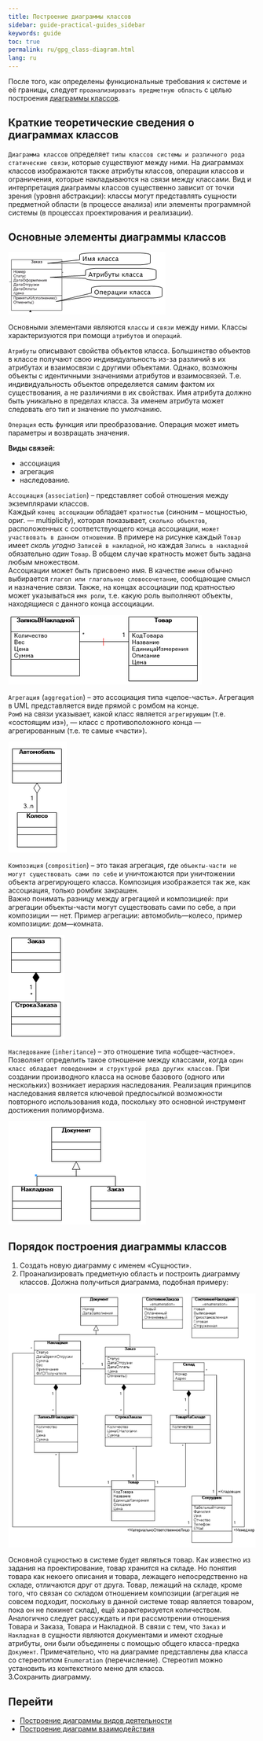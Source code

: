 ```yaml
---
title: Построение диаграммы классов
sidebar: guide-practical-guides_sidebar
keywords: guide
toc: true
permalink: ru/gpg_class-diagram.html
lang: ru
---
```


После того, как определены функциональные требования к системе и её границы, следует `проанализировать предметную область` с целью построения [диаграммы классов](fd_class-diagram.html).

## Краткие теоретические сведения о диаграммах классов

`Диаграмма классов` определяет `типы классов системы и различного рода статические связи`, которые существуют между ними. На диаграммах классов изображаются также атрибуты классов, операции классов и ограничения, которые накладываются на связи между классами. Вид и интерпретация диаграммы классов существенно зависит от точки зрения (уровня абстракции): классы могут представлять сущности предметной области (в процессе анализа) или элементы программной системы (в процессах проектирования и реализации).

## Основные элементы диаграммы классов
 
![](/images/pages/guides/flexberry-designer/class-diagram-elements.png)

Основными элементами являются `классы` и `связи` между ними. Классы характеризуются при помощи `атрибутов` и `операций`.

`Атрибуты` описывают свойства объектов класса. Большинство объектов в классе получают свою индивидуальность из-за различий в их атрибутах и взаимосвязи с другими объектами. Однако, возможны объекты с идентичными значениями атрибутов и взаимосвязей. Т.е. индивидуальность объектов определяется самим фактом их существования, а не различиями в их свойствах. Имя атрибута должно быть уникально в пределах класса. За именем атрибута может следовать его тип и значение по умолчанию.

`Операция` есть функция или преобразование. Операция может иметь параметры и возвращать значения.

__Виды связей:__
* ассоциация
* агрегация
* наследование. 

`Ассоциация` (`association`) – представляет собой отношения между экземплярами классов.   
Каждый `конец ассоциации` обладает `кратностью` (синоним – мощностью, ориг. — multiplicity), которая показывает, `сколько объектов`, расположенных с соответствующего конца ассоциации, `может участвовать в данном отношении`. В примере на рисунке каждый `Товар` имеет _сколь угодно_ `Записей в накладной`, но каждая `Запись в накладной` обязательно _один_ `Товар`. В общем случае кратность может быть задана любым множеством.  
Ассоциации может быть присвоено имя. В качестве `имени` обычно выбирается `глагол или глагольное словосочетание`, сообщающие смысл и назначение связи.
Также, на концах ассоциации под кратностью может указываться `имя роли`, т.е. какую роль выполняют объекты, находящиеся с данного конца ассоциации.

![](/images/pages/guides/flexberry-designer/association.png)

`Агрегация` (`aggregation`) – это ассоциация типа «целое-часть». Агрегация в UML представляется виде прямой с ромбом на конце.  
`Ромб` на связи указывает, какой класс является `агрегирующим` (т.е. «состоящим из»), — класс с противоположного конца — агрегированным (т.е. те самые «части»). 

![](/images/pages/guides/flexberry-designer/aggregation.png)

`Композиция` (`composition`) – это такая агрегация, где `объекты-части не могут существовать сами по себе` и уничтожаются при уничтожении объекта агрегирующего класса. Композиция изображается так же, как ассоциация, только ромбик закрашен.  
Важно понимать разницу между агрегацией и композицией: при агрегации объекты-части могут существовать сами по себе, а при композиции — нет. Пример агрегации: автомобиль—колесо, пример композиции: дом—комната.

![](/images/pages/guides/flexberry-designer/composition.png) 

`Наследование` (`inheritance`) – это отношение типа «общее-частное». Позволяет определить такое отношение между классами, когда `один класс обладает поведением и структурой ряда других классов`. При создании производного класса на основе базового (одного или нескольких) возникает иерархия наследования. Реализация принципов наследования является ключевой предпосылкой возможности повторного использования кода, поскольку это основной инструмент достижения полиморфизма.

![](/images/pages/guides/flexberry-designer/inheritance.png) 

## Порядок построения диаграммы классов

1.	Создать новую диаграмму с именем «Сущности».
2.	Проанализировать предметную область и построить диаграмму классов. Должна получиться диаграмма, подобная примеру:

![](/images/pages/guides/flexberry-designer/class-diagram.png) 

Основной сущностью в системе будет являться товар. Как известно из задания на проектирование, товар хранится на складе. Но понятия товара как некоего описания и товара, лежащего непосредственно на складе, отличаются друг от друга. Товар, лежащий на складе, кроме того, что связан со складом отношением композиции (агрегация не совсем подходит, поскольку в данной системе товар является товаром, пока он не покинет склад), ещё характеризуется количеством. Аналогично следует рассуждать и при рассмотрении отношения Товара и Заказа, Товара и Накладной. В связи с тем, что `Заказ` и `Накладная` в сущности являются документами и имеют сходные атрибуты, они были объединены с помощью общего класса-предка `Документ`. Примечательно, что на диаграмме представлены два класса со стереотипом `Enumeration` (перечисление). Стереотип можно установить из контекстного меню для класса.  
3.Сохранить диаграмму.

## Перейти

* [Построение диаграммы видов деятельности](gpg_activity-diagram.html) <i class="fa fa-arrow-left" aria-hidden="true"></i>
* [Построение диаграмм взаимодействия](gpg_interaction-diagram.html) <i class="fa fa-arrow-right" aria-hidden="true"></i>
